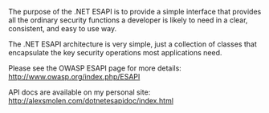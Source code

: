 The purpose of the .NET ESAPI is to provide a simple interface that provides all the ordinary security functions a developer is likely to need in a clear, consistent, and easy to use way.

The .NET ESAPI architecture is very simple, just a collection of classes that encapsulate the key security operations most applications need.

Please see the OWASP ESAPI page for more details:
http://www.owasp.org/index.php/ESAPI

API docs are available on my personal site:
http://alexsmolen.com/dotnetesapidoc/index.html